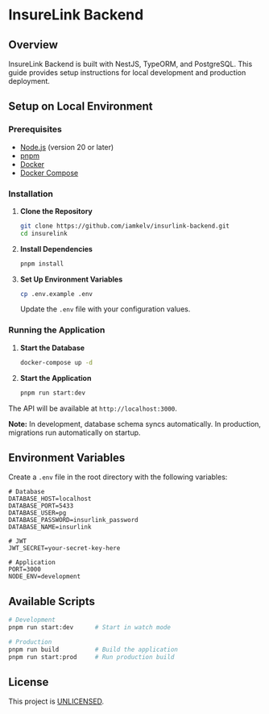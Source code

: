 # InsureLink Backend

## Overview
InsureLink Backend is built with NestJS, TypeORM, and PostgreSQL. This guide provides setup instructions for local development and production deployment.

## Setup on Local Environment

### Prerequisites
- [Node.js](https://nodejs.org/en/download/) (version 20 or later)
- [pnpm](https://pnpm.io/installation)
- [Docker](https://docs.docker.com/get-docker/)
- [Docker Compose](https://docs.docker.com/compose/install/)

### Installation

1. **Clone the Repository**
   ```sh
   git clone https://github.com/iamkelv/insurlink-backend.git
   cd insurelink
   ```

2. **Install Dependencies**
   ```sh
   pnpm install
   ```

3. **Set Up Environment Variables**
   ```sh
   cp .env.example .env
   ```
   Update the `.env` file with your configuration values.

### Running the Application

1. **Start the Database**
   ```sh
   docker-compose up -d
   ```

2. **Start the Application**
   ```sh
   pnpm run start:dev
   ```

The API will be available at `http://localhost:3000`.

**Note:** In development, database schema syncs automatically. In production, migrations run automatically on startup.

## Environment Variables

Create a `.env` file in the root directory with the following variables:

```plaintext
# Database
DATABASE_HOST=localhost
DATABASE_PORT=5433
DATABASE_USER=pg
DATABASE_PASSWORD=insurlink_password
DATABASE_NAME=insurlink

# JWT
JWT_SECRET=your-secret-key-here

# Application
PORT=3000
NODE_ENV=development
```


## Available Scripts

```sh
# Development
pnpm run start:dev      # Start in watch mode

# Production
pnpm run build          # Build the application
pnpm run start:prod     # Run production build
```

## License

This project is [UNLICENSED](LICENSE).

